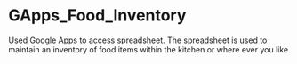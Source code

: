 # GApps_Food_Inventory
Used Google Apps to access spreadsheet. The spreadsheet is used to maintain an inventory of food items within the kitchen or where ever you like
